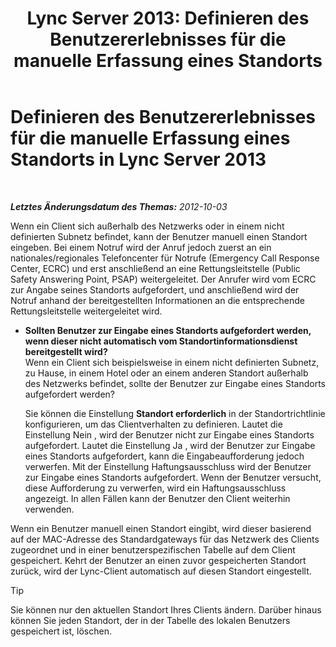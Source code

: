 ﻿---
title: 'Lync Server 2013: Definieren des Benutzererlebnisses für die manuelle Erfassung eines Standorts'
TOCTitle: Definieren des Benutzererlebnisses für die manuelle Erfassung eines Standorts
ms:assetid: d37f67d3-e248-483b-b64c-3986559ef357
ms:mtpsurl: https://technet.microsoft.com/de-de/library/Gg398912(v=OCS.15)
ms:contentKeyID: 49295502
ms.date: 05/19/2016
mtps_version: v=OCS.15
ms.translationtype: HT
---

# Definieren des Benutzererlebnisses für die manuelle Erfassung eines Standorts in Lync Server 2013

 

_**Letztes Änderungsdatum des Themas:** 2012-10-03_

Wenn ein Client sich außerhalb des Netzwerks oder in einem nicht definierten Subnetz befindet, kann der Benutzer manuell einen Standort eingeben. Bei einem Notruf wird der Anruf jedoch zuerst an ein nationales/regionales Telefoncenter für Notrufe (Emergency Call Response Center, ECRC) und erst anschließend an eine Rettungsleitstelle (Public Safety Answering Point, PSAP) weitergeleitet. Der Anrufer wird vom ECRC zur Angabe seines Standorts aufgefordert, und anschließend wird der Notruf anhand der bereitgestellten Informationen an die entsprechende Rettungsleitstelle weitergeleitet wird.

  - **Sollten Benutzer zur Eingabe eines Standorts aufgefordert werden, wenn dieser nicht automatisch vom Standortinformationsdienst bereitgestellt wird?**  
    Wenn ein Client sich beispielsweise in einem nicht definierten Subnetz, zu Hause, in einem Hotel oder an einem anderen Standort außerhalb des Netzwerks befindet, sollte der Benutzer zur Eingabe eines Standorts aufgefordert werden?
    
    Sie können die Einstellung **Standort erforderlich** in der Standortrichtlinie konfigurieren, um das Clientverhalten zu definieren. Lautet die Einstellung Nein , wird der Benutzer nicht zur Eingabe eines Standorts aufgefordert. Lautet die Einstellung Ja , wird der Benutzer zur Eingabe eines Standorts aufgefordert, kann die Eingabeaufforderung jedoch verwerfen. Mit der Einstellung Haftungsausschluss wird der Benutzer zur Eingabe eines Standorts aufgefordert. Wenn der Benutzer versucht, diese Aufforderung zu verwerfen, wird ein Haftungsausschluss angezeigt. In allen Fällen kann der Benutzer den Client weiterhin verwenden.

Wenn ein Benutzer manuell einen Standort eingibt, wird dieser basierend auf der MAC-Adresse des Standardgateways für das Netzwerk des Clients zugeordnet und in einer benutzerspezifischen Tabelle auf dem Client gespeichert. Kehrt der Benutzer an einen zuvor gespeicherten Standort zurück, wird der Lync-Client automatisch auf diesen Standort eingestellt.


> [!TIP]
> Sie können nur den aktuellen Standort Ihres Clients ändern. Darüber hinaus können Sie jeden Standort, der in der Tabelle des lokalen Benutzers gespeichert ist, löschen.


